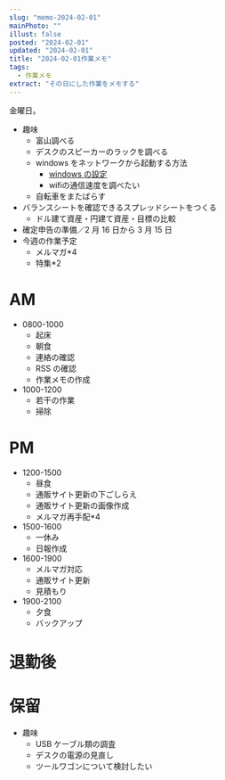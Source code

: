 ```yaml
---
slug: "memo-2024-02-01"
mainPhoto: ""
illust: false
posted: "2024-02-01"
updated: "2024-02-01"
title: "2024-02-01作業メモ"
tags:
  - 作業メモ
extract: "その日にした作業をメモする"
---
```


金曜日。

- 趣味
  - 富山調べる
  - デスクのスピーカーのラックを調べる
  - windows をネットワークから起動する方法
    - [windows の設定](https://ascii.jp/elem/000/001/785/1785177/)
    - wifiの通信速度を調べたい
  - 自転車をまたばらす
- バランスシートを確認できるスプレッドシートをつくる
  - ドル建て資産・円建て資産・目標の比較
- 確定申告の準備／2 月 16 日から 3 月 15 日
- 今週の作業予定
  - メルマガ\*4
  - 特集\*2

# AM

- 0800-1000
  - 起床
  - 朝食
  - 連絡の確認
  - RSS の確認
  - 作業メモの作成
- 1000-1200
  - 若干の作業
  - 掃除

# PM

- 1200-1500
  - 昼食
  - 通販サイト更新の下ごしらえ
  - 通販サイト更新の画像作成
  - メルマガ再手配*4
- 1500-1600
  - 一休み
  - 日報作成
- 1600-1900
  - メルマガ対応
  - 通販サイト更新
  - 見積もり
- 1900-2100
  - 夕食
  - バックアップ


# 退勤後



# 保留

- 趣味
  - USB ケーブル類の調査
  - デスクの電源の見直し
  - ツールワゴンについて検討したい